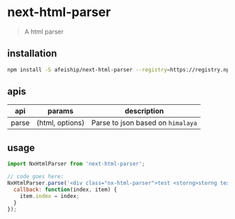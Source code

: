 # next-html-parser
> A html parser

## installation
```bash
npm install -S afeiship/next-html-parser --registry=https://registry.npm.taobao.org
```

## apis
| api   | params          | description                       |
| ----- | --------------- | --------------------------------- |
| parse | (html, options) | Parse to json based on `himalaya` |

## usage
```js
import NxHtmlParser from 'next-html-parser';

// code goes here:
NxHtmlParser.parse('<div class="nx-html-parser">test <storng>storng text</storng> </div>', {
  callback: function(index, item) {
    item.index = index;
  }
});
```
